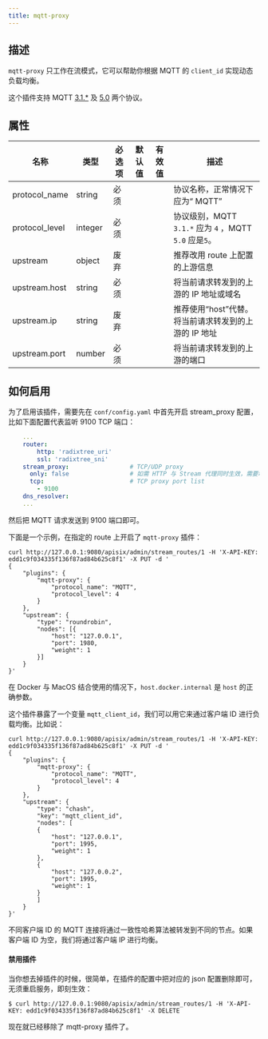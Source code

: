 ```yaml
---
title: mqtt-proxy
---
```


<!--
#
# Licensed to the Apache Software Foundation (ASF) under one or more
# contributor license agreements.  See the NOTICE file distributed with
# this work for additional information regarding copyright ownership.
# The ASF licenses this file to You under the Apache License, Version 2.0
# (the "License"); you may not use this file except in compliance with
# the License.  You may obtain a copy of the License at
#
#     http://www.apache.org/licenses/LICENSE-2.0
#
# Unless required by applicable law or agreed to in writing, software
# distributed under the License is distributed on an "AS IS" BASIS,
# WITHOUT WARRANTIES OR CONDITIONS OF ANY KIND, either express or implied.
# See the License for the specific language governing permissions and
# limitations under the License.
#
-->

## 描述

`mqtt-proxy` 只工作在流模式，它可以帮助你根据 MQTT 的 `client_id` 实现动态负载均衡。

这个插件支持 MQTT [3.1.*](http://docs.oasis-open.org/mqtt/mqtt/v3.1.1/os/mqtt-v3.1.1-os.html) 及 [5.0]( https://docs.oasis-open.org/mqtt/mqtt/v5.0/mqtt-v5.0.html ) 两个协议。

## 属性

| 名称           | 类型    | 必选项 | 默认值 | 有效值 | 描述                                                   |
| -------------- | ------- | ------ | ------ | ------ | ------------------------------------------------------ |
| protocol_name  | string  | 必须   |        |        | 协议名称，正常情况下应为“ MQTT”                        |
| protocol_level | integer | 必须   |        |        | 协议级别，MQTT `3.1.*` 应为 `4` ，MQTT `5.0` 应是`5`。 |
| upstream       | object  | 废弃   |         |       | 推荐改用 route 上配置的上游信息                                            |
| upstream.host  | string  | 必须   |        |        | 将当前请求转发到的上游的 IP 地址或域名                  |
| upstream.ip    | string  | 废弃   |        |        | 推荐使用“host”代替。将当前请求转发到的上游的 IP 地址                       |
| upstream.port  | number  | 必须   |        |        | 将当前请求转发到的上游的端口                           |

## 如何启用

为了启用该插件，需要先在 `conf/config.yaml` 中首先开启 stream_proxy 配置，比如下面配置代表监听 9100 TCP 端口：

```yaml
    ...
    router:
        http: 'radixtree_uri'
        ssl: 'radixtree_sni'
    stream_proxy:                 # TCP/UDP proxy
      only: false                 # 如需 HTTP 与 Stream 代理同时生效，需要增加该键值
      tcp:                        # TCP proxy port list
        - 9100
    dns_resolver:
    ...
```

然后把 MQTT 请求发送到 9100 端口即可。

下面是一个示例，在指定的 route 上开启了 `mqtt-proxy` 插件：

```shell
curl http://127.0.0.1:9080/apisix/admin/stream_routes/1 -H 'X-API-KEY: edd1c9f034335f136f87ad84b625c8f1' -X PUT -d '
{
    "plugins": {
        "mqtt-proxy": {
            "protocol_name": "MQTT",
            "protocol_level": 4
        }
    },
    "upstream": {
        "type": "roundrobin",
        "nodes": [{
            "host": "127.0.0.1",
            "port": 1980,
            "weight": 1
        }]
    }
}'
```

在 Docker 与 MacOS 结合使用的情况下，`host.docker.internal` 是 `host` 的正确参数。

这个插件暴露了一个变量 `mqtt_client_id`，我们可以用它来通过客户端 ID 进行负载均衡。比如说：

```shell
curl http://127.0.0.1:9080/apisix/admin/stream_routes/1 -H 'X-API-KEY: edd1c9f034335f136f87ad84b625c8f1' -X PUT -d '
{
    "plugins": {
        "mqtt-proxy": {
            "protocol_name": "MQTT",
            "protocol_level": 4
        }
    },
    "upstream": {
        "type": "chash",
        "key": "mqtt_client_id",
        "nodes": [
        {
            "host": "127.0.0.1",
            "port": 1995,
            "weight": 1
        },
        {
            "host": "127.0.0.2",
            "port": 1995,
            "weight": 1
        }
        ]
    }
}'
```

不同客户端 ID 的 MQTT 连接将通过一致性哈希算法被转发到不同的节点。如果客户端 ID 为空，我们将通过客户端 IP 进行均衡。

#### 禁用插件

当你想去掉插件的时候，很简单，在插件的配置中把对应的 json 配置删除即可，无须重启服务，即刻生效：

```shell
$ curl http://127.0.0.1:9080/apisix/admin/stream_routes/1 -H 'X-API-KEY: edd1c9f034335f136f87ad84b625c8f1' -X DELETE
```

现在就已经移除了 mqtt-proxy 插件了。
